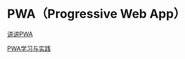 # PWA（Progressive Web App）

[讲讲PWA](https://segmentfault.com/a/1190000012353473)

[PWA学习与实践](https://www.jianshu.com/p/916a01670a23)


